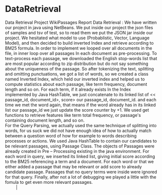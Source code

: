 # DataRetrieval
Data Retrieval Project WikiPassages 
Report Data Retrieval : We have written our project in java using NetBeans. 
We put inside our project the json files of samples and tsv of test, so to read them we put the JSON jar inside our project. 
We hesitated what model to use (Probablistic, Vector, Language Model), and then decided to build inverted Index and retrieve according to BM25 formula. 
In order to implement we looped over all documents in the file, in inner loop   over all passages In each document as pre-processing. To text-process each passage, we downloaded the English stop-words list that are most popular according to zip distribution but do not say something about the uniqueness of the passage. So after tokenizing the text, splitting and omitting punctuations, we got a list of words, so we created a class named Inverted Index, which held our inverted index and helped us to compute statistics about each passage, like term frequency, document length and so on. 
For each term, if it already exists In the Index implemented by Java HashTable, we just concatenate to its linked list of << passage_id, document_id>, score> our passage_id, document_id.  and each time we met the word again, that means if the word already has in its linked list our passage_id we just update the score counter by +1. 
We used get functions to retrieve features like term total frequency, or passage's containing document length, and so on.   
For the Query Parsing, we actually used the same technique of splitting into words, for us suck we did not have enough idea of how to actually match between  a question word of how for example to words describing processes or actions.
We used Java HashTable to contain our candidates to be relevant passages, using Passage Class. The objects of Passages were already created in Pre – Processing existing in the java environment. For each word in query, we inserted its linked list, giving initial score according to the BM25 referencing a term and a document. 
For each word or that we either added a passage that may be relevant or add score to already candidate passage. Passages that no query terms were inside were ignored for that query.
Finally, after not a lot of debugging we played a little with the fomula to get even more relevant passages.   
 
 
|




























































































































































